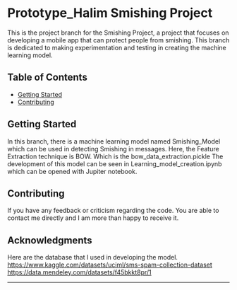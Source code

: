 # Prototype_Halim Smishing Project

This is the project branch for the Smishing Project, a project that focuses on developing a mobile app that can protect people from smishing. This branch is dedicated to making experimentation and testing in creating the machine learning model.

## Table of Contents

- [Getting Started](#getting-started)
- [Contributing](#contributing)


## Getting Started

In this branch, there is a machine learning model named Smishing_Model which can be used in detecting Smishing in messages.
Here, the Feature Extraction technique is BOW. Which is the bow_data_extraction.pickle
The development of this model can be seen in Learning_model_creation.ipynb which can be opened with Jupiter notebook.

## Contributing

If you have any feedback or criticism regarding the code. You are able to contact me directly and I am more than happy to receive it.

## Acknowledgments

Here are the database that I used in developing the model.
https://www.kaggle.com/datasets/uciml/sms-spam-collection-dataset
https://data.mendeley.com/datasets/f45bkkt8pr/1

---


